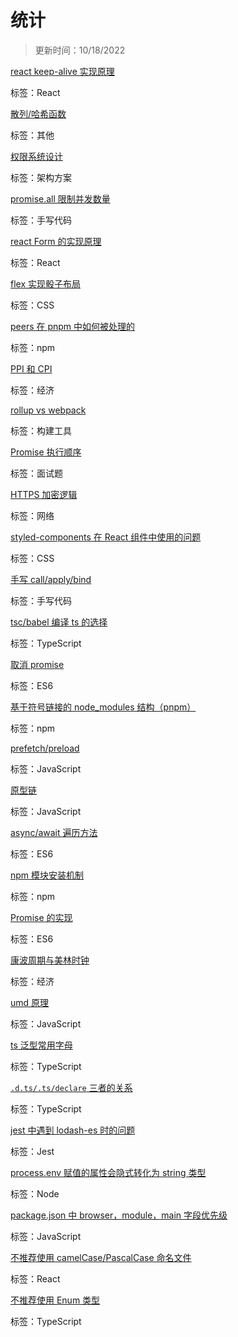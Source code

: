 
  # 统计
  
  > 更新时间：10/18/2022
  
  
  [react keep-alive 实现原理](https://github.com/nmsn/blog/issues/51)

  标签：React
  

  [散列/哈希函数](https://github.com/nmsn/blog/issues/50)

  标签：其他
  

  [权限系统设计](https://github.com/nmsn/blog/issues/49)

  标签：架构方案
  

  [promise.all 限制并发数量](https://github.com/nmsn/blog/issues/48)

  标签：手写代码
  

  [react Form 的实现原理](https://github.com/nmsn/blog/issues/47)

  标签：React
  

  [flex 实现骰子布局](https://github.com/nmsn/blog/issues/46)

  标签：CSS
  

  [peers 在 pnpm 中如何被处理的](https://github.com/nmsn/blog/issues/45)

  标签：npm
  

  [PPI 和 CPI](https://github.com/nmsn/blog/issues/44)

  标签：经济
  

  [rollup vs webpack](https://github.com/nmsn/blog/issues/43)

  标签：构建工具
  

  [Promise 执行顺序](https://github.com/nmsn/blog/issues/42)

  标签：面试题
  

  [HTTPS 加密逻辑](https://github.com/nmsn/blog/issues/41)

  标签：网络
  

  [styled-components 在 React 组件中使用的问题](https://github.com/nmsn/blog/issues/40)

  标签：CSS
  

  [手写 call/apply/bind](https://github.com/nmsn/blog/issues/39)

  标签：手写代码
  

  [tsc/babel 编译 ts 的选择](https://github.com/nmsn/blog/issues/38)

  标签：TypeScript
  

  [取消 promise](https://github.com/nmsn/blog/issues/37)

  标签：ES6
  

  [基于符号链接的 node_modules 结构（pnpm）](https://github.com/nmsn/blog/issues/36)

  标签：npm
  

  [prefetch/preload](https://github.com/nmsn/blog/issues/35)

  标签：JavaScript
  

  [原型链](https://github.com/nmsn/blog/issues/34)

  标签：JavaScript
  

  [async/await 遍历方法](https://github.com/nmsn/blog/issues/33)

  标签：ES6
  

  [ npm 模块安装机制](https://github.com/nmsn/blog/issues/32)

  标签：npm
  

  [Promise 的实现](https://github.com/nmsn/blog/issues/31)

  标签：ES6
  

  [康波周期与美林时钟](https://github.com/nmsn/blog/issues/30)

  标签：经济
  

  [umd 原理](https://github.com/nmsn/blog/issues/29)

  标签：JavaScript
  

  [ts 泛型常用字母](https://github.com/nmsn/blog/issues/28)

  标签：TypeScript
  

  [`.d.ts/.ts/declare` 三者的关系](https://github.com/nmsn/blog/issues/27)

  标签：TypeScript
  

  [jest 中遇到 lodash-es 时的问题](https://github.com/nmsn/blog/issues/26)

  标签：Jest
  

  [process.env 赋值的属性会隐式转化为 string 类型](https://github.com/nmsn/blog/issues/25)

  标签：Node
  

  [package.json 中 browser，module，main 字段优先级](https://github.com/nmsn/blog/issues/23)

  标签：JavaScript
  

  [不推荐使用 camelCase/PascalCase 命名文件](https://github.com/nmsn/blog/issues/22)

  标签：React
  

  [不推荐使用 Enum 类型](https://github.com/nmsn/blog/issues/21)

  标签：TypeScript
  
  